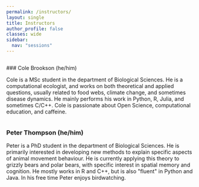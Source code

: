 ```yaml
---
permalink: /instructors/
layout: single
title: Instructors
author_profile: false
classes: wide
sidebar:
  nav: "sessions"
---
```

<figure style="width: 30%" class="align-right">
  <img src="{{ site.url }}{{ site.baseurl }}/assets/images/cole.jpg" alt="">
</figure>
### Cole Brookson (he/him)

Cole is a MSc student in the department of Biological Sciences. He is a computational ecologist, and works on both theoretical and applied questions, usually related to food webs, climate change, and sometimes disease dynamics. He mainly performs his work in Python, R, Julia, and sometimes C/C++. Cole is passionate about Open Science, computational education, and caffeine.

<figure style="width: 30%" class="align-left">
  <img src="{{ site.url }}{{ site.baseurl }}/assets/images/peter.jpg" alt="">
</figure>

   

### Peter Thompson (he/him)

Peter is a PhD student in the department of Biological Sciences. He is primarily interested in developing new methods to explain specific aspects of animal movement behaviour. He is currently applying this theory to grizzly bears and polar bears, with specific interest in spatial memory and cognition. He mostly works in R and C++, but is also "fluent" in Python and Java. In his free time Peter enjoys birdwatching.

